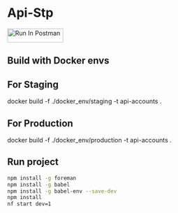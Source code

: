 # Api-Stp
[<img src="https://run.pstmn.io/button.svg" alt="Run In Postman" style="width: 128px; height: 32px;">](https://god.gw.postman.com/run-collection/2365049-0d3d4f2c-9938-41e5-a330-a1a153148d79?action=collection%2Ffork&source=rip_markdown&collection-url=entityId%3D2365049-0d3d4f2c-9938-41e5-a330-a1a153148d79%26entityType%3Dcollection%26workspaceId%3D)

## Build with Docker envs

## For Staging
docker build -f ./docker_env/staging -t api-accounts . 

## For Production
docker build -f ./docker_env/production -t api-accounts .

## Run project

```bash
npm install -g foreman
npm install -g babel
npm install -g babel-env --save-dev
npm install
nf start dev=1
```